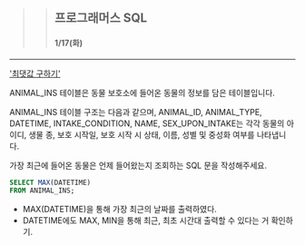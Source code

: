 >> ## 프로그래머스 SQL 
>> #### 1/17(화) 

***


['최댓값 구하기'](https://school.programmers.co.kr/learn/courses/30/lessons/59415)

ANIMAL_INS 테이블은 동물 보호소에 들어온 동물의 정보를 담은 테이블입니다.

ANIMAL_INS 테이블 구조는 다음과 같으며, ANIMAL_ID, ANIMAL_TYPE, DATETIME, INTAKE_CONDITION, NAME, SEX_UPON_INTAKE는 각각 동물의 아이디, 생물 종, 보호 시작일, 보호 시작 시 상태, 이름, 성별 및 중성화 여부를 나타냅니다.

가장 최근에 들어온 동물은 언제 들어왔는지 조회하는 SQL 문을 작성해주세요.

```sql
SELECT MAX(DATETIME)
FROM ANIMAL_INS;
```

- MAX(DATETIME)을 통해 가장 최근의 날짜를 출력하였다.
- DATETIME에도 MAX, MIN을 통해 최근, 최초 시간대 출력할 수 있다는 거 확인하기.